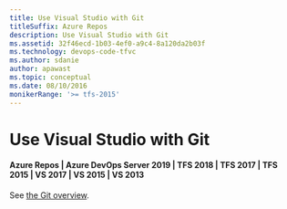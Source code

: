 ```yaml
---
title: Use Visual Studio with Git
titleSuffix: Azure Repos
description: Use Visual Studio with Git
ms.assetid: 32f46ecd-1b03-4ef0-a9c4-8a120da2b03f
ms.technology: devops-code-tfvc
ms.author: sdanie
author: apawast
ms.topic: conceptual
ms.date: 08/10/2016
monikerRange: '>= tfs-2015'
---
```



# Use Visual Studio with Git

#### Azure Repos | Azure DevOps Server 2019 | TFS 2018 | TFS 2017 | TFS 2015 | VS 2017 | VS 2015 | VS 2013

See [the Git overview](../../repos/git/overview.md).
